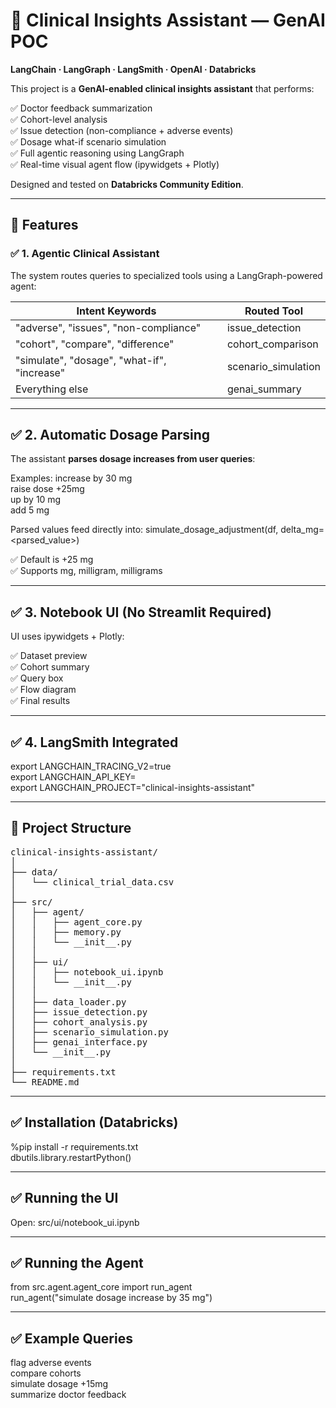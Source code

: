 # 🧪 Clinical Insights Assistant — GenAI POC  
**LangChain · LangGraph · LangSmith · OpenAI · Databricks**

This project is a **GenAI-enabled clinical insights assistant** that performs:

✅ Doctor feedback summarization  
✅ Cohort-level analysis  
✅ Issue detection (non-compliance + adverse events)  
✅ Dosage what-if scenario simulation  
✅ Full agentic reasoning using LangGraph  
✅ Real-time visual agent flow (ipywidgets + Plotly)

Designed and tested on **Databricks Community Edition**.

---

## 🚀 Features

### ✅ 1. Agentic Clinical Assistant
The system routes queries to specialized tools using a LangGraph-powered agent:

| Intent Keywords | Routed Tool |
|----------------|-------------|
| "adverse", "issues", "non-compliance" | issue_detection |
| "cohort", "compare", "difference" | cohort_comparison |
| "simulate", "dosage", "what-if", "increase" | scenario_simulation |
| Everything else | genai_summary |

---

## ✅ 2. Automatic Dosage Parsing
The assistant **parses dosage increases from user queries**:

Examples:
increase by 30 mg  
raise dose +25mg  
up by 10 mg  
add 5 mg

Parsed values feed directly into:
simulate_dosage_adjustment(df, delta_mg=<parsed_value>)

✅ Default is +25 mg  
✅ Supports mg, milligram, milligrams

---

## ✅ 3. Notebook UI (No Streamlit Required)
UI uses ipywidgets + Plotly:

 ✅ Dataset preview  
 ✅ Cohort summary  
 ✅ Query box  
 ✅ Flow diagram  
 ✅ Final results  

---

## ✅ 4. LangSmith Integrated

export LANGCHAIN_TRACING_V2=true  
export LANGCHAIN_API_KEY=<your-langsmith-key>  
export LANGCHAIN_PROJECT="clinical-insights-assistant"

---

## 📁 Project Structure
<pre>
clinical-insights-assistant/
│
├── data/
│   └── clinical_trial_data.csv
│
├── src/
│   ├── agent/
│   │   ├── agent_core.py
│   │   ├── memory.py
│   │   └── __init__.py
│   │
│   ├── ui/
│   │   ├── notebook_ui.ipynb
│   │   └── __init__.py
│   │
│   ├── data_loader.py
│   ├── issue_detection.py
│   ├── cohort_analysis.py
│   ├── scenario_simulation.py
│   ├── genai_interface.py
│   └── __init__.py
│
├── requirements.txt
└── README.md
</pre>

---

## ✅ Installation (Databricks)

%pip install -r requirements.txt  
dbutils.library.restartPython()

---

## ✅ Running the UI

Open:
src/ui/notebook_ui.ipynb

---

## ✅ Running the Agent

from src.agent.agent_core import run_agent  
run_agent("simulate dosage increase by 35 mg")

---

## ✅ Example Queries

flag adverse events  
compare cohorts  
simulate dosage +15mg  
summarize doctor feedback  